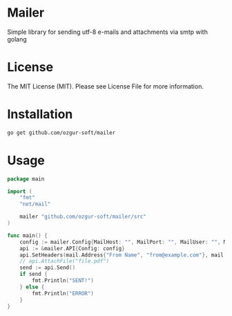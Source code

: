# Mailer
Simple library for sending utf-8 e-mails and attachments via smtp with golang

# License
The MIT License (MIT). Please see License File for more information.

# Installation
```bash
go get github.com/ozgur-soft/mailer
```

# Usage
```go
package main

import (
	"fmt"
	"net/mail"

	mailer "github.com/ozgur-soft/mailer/src"
)

func main() {
	config := mailer.Config{MailHost: "", MailPort: "", MailUser: "", MailPass: ""}
	api := &mailer.API{Config: config}
	api.SetHeaders(mail.Address{"From Name", "from@example.com"}, mail.Address{"To Name", "to@example.com"}, "Title", "Message")
	// api.AttachFile("file.pdf")
	send := api.Send()
	if send {
		fmt.Println("SENT!")
	} else {
		fmt.Println("ERROR")
	}
}
```
